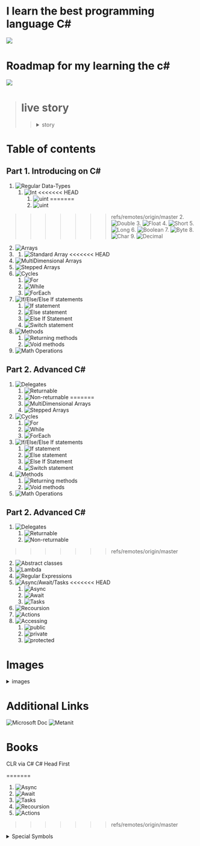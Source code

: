 
# I learn the best programming language C#

![](https://www.freeiconspng.com/uploads/c-logo-icon-18.png)

# Roadmap for my learning the c#

![](https://media.istockphoto.com/id/691423398/ru/%D0%B2%D0%B5%D0%BA%D1%82%D0%BE%D1%80%D0%BD%D0%B0%D1%8F/%D0%B8%D0%B7%D0%B2%D0%B8%D0%BB%D0%B8%D1%81%D1%82%D0%B0%D1%8F-%D0%B4%D0%BE%D1%80%D0%BE%D0%B3%D0%B0-%D0%BD%D0%B0-%D0%B1%D0%B5%D0%BB%D0%BE%D0%BC-%D0%B8%D0%B7%D0%BE%D0%BB%D0%B8%D1%80%D0%BE%D0%B2%D0%B0%D0%BD%D0%BD%D0%BE%D0%BC-%D1%84%D0%BE%D0%BD%D0%B5-%D1%81-pin-%D0%BA%D0%BE%D0%B4%D0%B0%D0%BC%D0%B8.jpg?s=612x612&w=0&k=20&c=tfN7wEwJUJMeu4hFaCoUVa2Ot1Nb3lzDDteUS195nAg=)

> # live story
>> <details><summary>story</summary>I saw a video on youtube. something like this:how to write your first program.and I wanted to start studying this business myself, but since I didn’t have a smart computer, I just watched the video and tried not this language, but the HTML markup language, and something seemed to work out. I simultaneously studied at a technical school as a builder, but I did not like this profession. I finished my studies and went into the army, then I moved in with my brother and began to get serious, having bought myself a laptop before that, but at first I could not decide what I wanted and studied everything that was not nailed down, but soon I seriously decided to study C#</details>

# Table of contents
##  Part 1. Introducing on C#
1.  ![Regular Data-Types](https://github.com/0xc0000007b/csharplearning-roadmap/blob/master/ConsoleApplication3/learning/basics/NativeDataTypes.cs)
    1. ![Int](https://learn.microsoft.com/en-us/dotnet/csharp/language-reference/builtin-types/integral-numeric-types)
<<<<<<< HEAD
        1. ![uint](https://learn.microsoft.com/en-us/dotnet/csharp/language-reference/builtin-types/integral-numeric-types)
=======
       1. ![uint](https://learn.microsoft.com/en-us/dotnet/csharp/language-reference/builtin-types/integral-numeric-types)
>>>>>>> refs/remotes/origin/master
    2. ![Double](https://learn.microsoft.com/en-us/dotnet/csharp/language-reference/builtin-types/floating-point-numeric-types)
    3. ![Float](https://learn.microsoft.com/en-us/dotnet/csharp/language-reference/builtin-types/floating-point-numeric-types)
    4. ![Short](https://learn.microsoft.com/en-us/dotnet/csharp/language-reference/builtin-types/integral-numeric-types)
    5. ![Long](https://learn.microsoft.com/en-us/dotnet/csharp/language-reference/builtin-types/integral-numeric-types)
    6. ![Boolean](https://learn.microsoft.com/en-us/dotnet/csharp/language-reference/builtin-types/bool)
    7. ![Byte](https://learn.microsoft.com/en-us/dotnet/csharp/language-reference/builtin-types/integral-numeric-types)
    8. ![Char](https://learn.microsoft.com/en-us/dotnet/csharp/language-reference/builtin-types/char)
    9. ![Decimal](https://learn.microsoft.com/en-us/dotnet/csharp/language-reference/builtin-types/floating-point-numeric-types)
2. ![Arrays](https://github.com/0xc0000007b/csharplearning-roadmap/blob/master/ConsoleApplication3/learning/basics/ArraysAndCycles.cs)
4.    1. ![Standard Array]()
<<<<<<< HEAD
2. ![MultiDimensional Arrays]()
3. ![Stepped Arrays]()
3. ![Cycles](https://github.com/0xc0000007b/csharplearning-roadmap/blob/master/ConsoleApplication3/learning/basics/ArraysAndCycles.cs)
    1. ![For](https://learn.microsoft.com/ru-ru/dotnet/csharp/language-reference/statements/iteration-statements#the-for-statement)
    2. ![While](https://learn.microsoft.com/ru-ru/dotnet/csharp/language-reference/statements/iteration-statements#the-while-statement)
    3. ![ForEach](https://learn.microsoft.com/ru-ru/dotnet/csharp/language-reference/statements/iteration-statements#the-foreach-statement)
4. ![If/Else/Else If statements](https://github.com/0xc0000007b/csharplearning-roadmap/blob/master/ConsoleApplication3/learning/basics/IfElseStatements.cs)
    1. ![If statement](https://learn.microsoft.com/en-us/dotnet/csharp/language-reference/statements/selection-statements#the-if-statement)
    2. ![Else statement](https://learn.microsoft.com/en-us/dotnet/csharp/language-reference/statements/selection-statements#the-if-statement)
    3. ![Else If Statement](https://learn.microsoft.com/en-us/dotnet/csharp/language-reference/statements/selection-statements#the-if-statement)
    4. ![Switch statement](https://learn.microsoft.com/en-us/dotnet/csharp/language-reference/statements/selection-statements#the-switch-statement)
5. ![Methods](https://github.com/0xc0000007b/csharplearning-roadmap/blob/master/ConsoleApplication3/learning/basics/Methods.cs)
    1. ![Returning methods](https://learn.microsoft.com/en-us/dotnet/csharp/programming-guide/classes-and-structs/methods)
    2. ![Void methods](https://learn.microsoft.com/en-us/dotnet/csharp/programming-guide/classes-and-structs/methods)
6. ![Math Operations](https://github.com/0xc0000007b/csharplearning-roadmap/blob/master/ConsoleApplication3/learning/basics/MathOperations.cs)
## Part 2. Advanced C#
1. ![Delegates](https://github.com/0xc0000007b/csharplearning-roadmap/blob/master/ConsoleApplication3/learning/advanced/Delegates.cs)
    1. ![Returnable](https://learn.microsoft.com/en-us/dotnet/csharp/programming-guide/classes-and-structs/methods)
    2. ![Non-returnable](https://learn.microsoft.com/en-us/dotnet/csharp/programming-guide/classes-and-structs/methods)
=======
   2. ![MultiDimensional Arrays]()
   3. ![Stepped Arrays]()
3. ![Cycles](https://github.com/0xc0000007b/csharplearning-roadmap/blob/master/ConsoleApplication3/learning/basics/ArraysAndCycles.cs)
   1. ![For](https://learn.microsoft.com/ru-ru/dotnet/csharp/language-reference/statements/iteration-statements#the-for-statement)
   2. ![While](https://learn.microsoft.com/ru-ru/dotnet/csharp/language-reference/statements/iteration-statements#the-while-statement)
   3. ![ForEach](https://learn.microsoft.com/ru-ru/dotnet/csharp/language-reference/statements/iteration-statements#the-foreach-statement)
4. ![If/Else/Else If statements](https://github.com/0xc0000007b/csharplearning-roadmap/blob/master/ConsoleApplication3/learning/basics/IfElseStatements.cs)
   1. ![If statement](https://learn.microsoft.com/en-us/dotnet/csharp/language-reference/statements/selection-statements#the-if-statement)
   2. ![Else statement](https://learn.microsoft.com/en-us/dotnet/csharp/language-reference/statements/selection-statements#the-if-statement)
   3. ![Else If Statement](https://learn.microsoft.com/en-us/dotnet/csharp/language-reference/statements/selection-statements#the-if-statement)
   4. ![Switch statement](https://learn.microsoft.com/en-us/dotnet/csharp/language-reference/statements/selection-statements#the-switch-statement)
5. ![Methods](https://github.com/0xc0000007b/csharplearning-roadmap/blob/master/ConsoleApplication3/learning/basics/Methods.cs)
   1. ![Returning methods](https://learn.microsoft.com/en-us/dotnet/csharp/programming-guide/classes-and-structs/methods)
   2. ![Void methods](https://learn.microsoft.com/en-us/dotnet/csharp/programming-guide/classes-and-structs/methods)
6. ![Math Operations](https://github.com/0xc0000007b/csharplearning-roadmap/blob/master/ConsoleApplication3/learning/basics/MathOperations.cs)
## Part 2. Advanced C#
1. ![Delegates](https://github.com/0xc0000007b/csharplearning-roadmap/blob/master/ConsoleApplication3/learning/advanced/Delegates.cs)
   1. ![Returnable](https://learn.microsoft.com/en-us/dotnet/csharp/programming-guide/classes-and-structs/methods)
   2. ![Non-returnable](https://learn.microsoft.com/en-us/dotnet/csharp/programming-guide/classes-and-structs/methods)
>>>>>>> refs/remotes/origin/master
2. ![Abstract classes](https://github.com/0xc0000007b/csharplearning-roadmap/blob/master/ConsoleApplication3/learning/advanced/ClassesAnd300LayersOfAbstract.cs)
3. ![Lambda](https://github.com/0xc0000007b/csharplearning-roadmap/blob/master/ConsoleApplication3/learning/advanced/LambdaExpressions.cs)
4. ![Regular Expressions](https://github.com/0xc0000007b/csharplearning-roadmap/blob/master/ConsoleApplication3/learning/advanced/RegularExp.cs)
5. ![Async/Await/Tasks](https://github.com/0xc0000007b/csharplearning-roadmap/blob/master/ConsoleApplication3/learning/advanced/AsyncAwaitTasks.cs)
<<<<<<< HEAD
    1. ![Async](https://learn.microsoft.com/en-us/dotnet/csharp/programming-guide/concepts/async/)
    2. ![Await](https://learn.microsoft.com/en-us/dotnet/csharp/language-reference/operators/await)
    3. ![Tasks](https://learn.microsoft.com/en-us/dotnet/api/system.threading.tasks.task?view=net-7.0)
6. ![Recoursion](https://github.com/0xc0000007b/csharplearning-roadmap/blob/master/ConsoleApplication3/learning/advanced/Recoursion.cs)
7. ![Actions](https://github.com/0xc0000007b/csharplearning-roadmap/blob/master/ConsoleApplication3/learning/advanced/Actions.cs)
8. ![Accessing]()
   1. ![public](https://learn.microsoft.com/en-us/dotnet/csharp/language-reference/keywords/public)
   2. ![private](https://learn.microsoft.com/en-us/dotnet/csharp/language-reference/keywords/private)
   3. ![protected](https://learn.microsoft.com/en-us/dotnet/csharp/language-reference/keywords/protected)


# Images

<details><summary>images</summary>
<details><summary>Methods</summary>
void:
<img src="images/Methods/void.png"/>
returnable:
<img src="images/Methods/returning2darray.png"/>
</details>
<details>
<summary>Arrays</summary>
<details><summary>1 dimesion:</summary>
<img src="images/arrays/arrayinit.png" alt="">
<img src="images/arrays/arrayoutput.png" alt="">

</details>
<details><summary>Multidemensial:</summary>
<img src="images/arrays/2dArrayinit.png"/>
<img src="images/arrays/2darrayoutput.png"/>
</details>
<details><summary>Stepped arrays</summary>
<img src="images/arrays/steppedarray.png"/>
<img src="images/arrays/steppedarrayoutput.png"/>
</details>
</details>
<details><summary>Acess modifiers</summary>
<details><summary>private</summary>
<img src="images/private/private.png" alt="">
try invoke this method in main 

<img src="images/private/intellisese.png" alt="">
</details>
<details><summary>public</summary>
<img src="images/public/public.png" alt="">
try invoke this method in main 

<img src="images/public/intelissence.png" alt="">
</details>
<details><summary>protected</summary>
<img src="images/protected/protected.png" alt="">
try invoke this method in main 

<img src="images/protected/intellisense.png" alt="">
</details>
</details>
<details><summary>Delegates:</summary>
<img src="images/delegates/delegates.png" alt="">
</details>

</details>


# Additional Links
![Microsoft Doc](https://learn.microsoft.com/en-us/dotnet/)
![Metanit](https://metanit.com/sharp/)
# Books
CLR via C#
C# Head First



=======
   1. ![Async](https://learn.microsoft.com/en-us/dotnet/csharp/programming-guide/concepts/async/)
   2. ![Await](https://learn.microsoft.com/en-us/dotnet/csharp/language-reference/operators/await)
   3. ![Tasks](https://learn.microsoft.com/en-us/dotnet/api/system.threading.tasks.task?view=net-7.0)
6. ![Recoursion](https://github.com/0xc0000007b/csharplearning-roadmap/blob/master/ConsoleApplication3/learning/advanced/Recoursion.cs)
7. ![Actions](https://github.com/0xc0000007b/csharplearning-roadmap/blob/master/ConsoleApplication3/learning/advanced/Actions.cs)
>>>>>>> refs/remotes/origin/master

 <details>
<summary> Special Symbols</summary> 
\n - new line,
\t - tab,

\r - teleport the cursor to start of line  
 \b - split 2 last digits   
</details>
